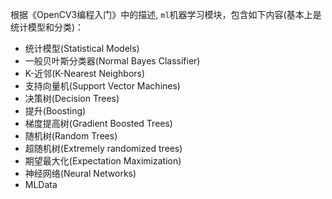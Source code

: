 根据《OpenCV3编程入门》中的描述, `ml`机器学习模块，包含如下内容(基本上是统计模型和分类)：

- 统计模型(Statistical Models)
- 一般贝叶斯分类器(Normal Bayes Classifier)
- K-近邻(K-Nearest Neighbors)
- 支持向量机(Support Vector Machines)
- 决策树(Decision Trees)
- 提升(Boosting)
- 梯度提高树(Gradient Boosted Trees)
- 随机树(Random Trees)
- 超随机树(Extremely randomized trees)
- 期望最大化(Expectation Maximization)
- 神经网络(Neural Networks)
- MLData



